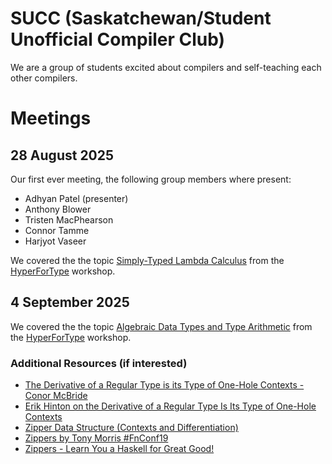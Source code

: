 # SUCC (Saskatchewan/Student Unofficial Compiler Club)

We are a group of students excited about compilers and self-teaching each other
compilers.


# Meetings

## 28 August 2025

Our first ever meeting, the following group members where present:

- Adhyan Patel (presenter)
- Anthony Blower
- Tristen MacPhearson
- Connor Tamme
- Harjyot Vaseer


We covered the the topic [Simply-Typed Lambda Calculus](https://en.wikipedia.org/wiki/Simply_typed_lambda_calculus) from the [HyperForType](https://hypefortypes.github.io/)
workshop.


## 4 September 2025


We covered the the topic [Algebraic Data Types and Type Arithmetic](https://hypefortypes.github.io/lectures/lec02.pdf) from the [HyperForType](https://hypefortypes.github.io/) 
workshop.


### Additional Resources (if interested)
- [The Derivative of a Regular Type is its Type of One-Hole Contexts - Conor McBride](http://strictlypositive.org/diff.pdf)
- [Erik Hinton on the Derivative of a Regular Type Is Its Type of One-Hole Contexts](https://www.youtube.com/watch?v=K7tQsKxC2I8)
- [Zipper Data Structure (Contexts and Differentiation)](https://en.wikipedia.org/wiki/Zipper_(data_structure)#Contexts_and_differentiation)
- [Zippers by Tony Morris #FnConf19](https://www.youtube.com/watch?v=HqHdgBXOOsE)
- [Zippers - Learn You a Haskell for Great Good!](https://www.learnyouahaskell.com/Zippers)


